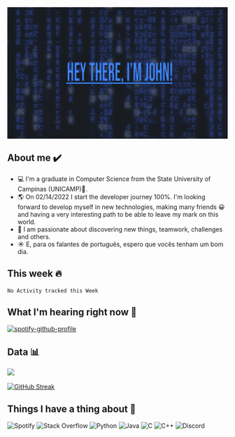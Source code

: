 <img align="center" src="https://github.com/jgfpedra/jgfpedra/blob/main/assets/banner.gif" height="300px"/>


## About me ✔️

<ul>
  <li> 💻 I'm a graduate in Computer Science  from the State University of Campinas (UNICAMP)🏫.</li>
  <li> 🌎 On 02/14/2022 I start the developer journey 100%. I'm looking forward to develop myself in new technologies, making many friends 😀 and having a very interesting path to be able to leave my mark on this world.</li>
  <li> 📕 I am passionate about discovering new things, teamwork, challenges and others.</li>
  <li> ☀️ E, para os falantes de portuguẽs, espero que vocês tenham um bom dia.</li>
</ul>

## This week 🔥
<!--START_SECTION:waka-->
```text
No Activity tracked this Week
```
<!--END_SECTION:waka-->

## What I'm hearing right now 🎵
[![spotify-github-profile](https://spotify-github-profile.vercel.app/api/view?uid=joaogfp07&cover_image=true&theme=natemoo-re&bar_color=53b14f&bar_color_cover=false)](https://github.com/kittinan/spotify-github-profile) <!--https://github.com/kittinan/spotify-github-profile****--> 

## Data 📊

<img height="180em" src="https://github-readme-stats.vercel.app/api?username=jgfpedra&show_icons=true&hide_border=true&&count_private=true&include_all_commits=true" />

[![GitHub Streak](https://github-readme-streak-stats.herokuapp.com/?user=jgfpedra&theme=default)](https://git.io/streak-stats)

## Things I have a thing about 💖
![Spotify](https://img.shields.io/badge/Spotify-1ED760?style=for-the-badge&logo=spotify&logoColor=white)
![Stack Overflow](https://img.shields.io/badge/-Stackoverflow-FE7A16?style=for-the-badge&logo=stack-overflow&logoColor=white)
![Python](https://img.shields.io/badge/python-3670A0?style=for-the-badge&logo=python&logoColor=ffdd54)
![Java](https://img.shields.io/badge/java-%23ED8B00.svg?style=for-the-badge&logo=java&logoColor=white)
![C](https://img.shields.io/badge/c-%2300599C.svg?style=for-the-badge&logo=c&logoColor=white)
![C++](https://img.shields.io/badge/c++-%2300599C.svg?style=for-the-badge&logo=c%2B%2B&logoColor=white)
![Discord](https://img.shields.io/badge/%3CServer%3E-%237289DA.svg?style=for-the-badge&logo=discord&logoColor=white)
